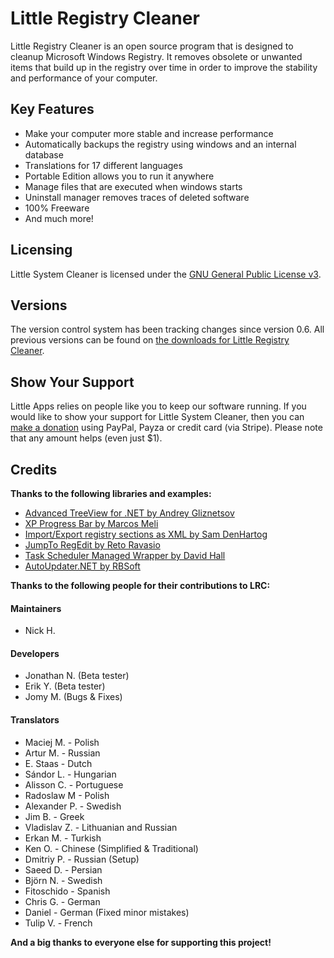# Little Registry Cleaner
Little Registry Cleaner is an open source program that is designed to cleanup Microsoft Windows Registry. It removes obsolete or unwanted items that build up in the registry over time in order to improve the stability and performance of your computer.

## Key Features

 * Make your computer more stable and increase performance
 * Automatically backups the registry using windows and an internal database
 * Translations for 17 different languages
 * Portable Edition allows you to run it anywhere
 * Manage files that are executed when windows starts
 * Uninstall manager removes traces of deleted software
 * 100% Freeware
 * And much more!
 
## Licensing

Little System Cleaner is licensed under the [GNU General Public License v3](http://www.gnu.org/licenses/gpl.html).

## Versions

The version control system has been tracking changes since version 0.6. All previous versions can be found on [the downloads for Little Registry Cleaner](https://www.little-apps.com/downloads/little-registry-cleaner/).

## Show Your Support

Little Apps relies on people like you to keep our software running. If you would like to show your support for Little System Cleaner, then you can [make a donation](https://www.little-apps.com/?donate) using PayPal, Payza or credit card (via Stripe). Please note that any amount helps (even just $1).

## Credits
 
**Thanks to the following libraries and examples:**

 * [Advanced TreeView for .NET by Andrey Gliznetsov](http://www.codeproject.com/KB/tree/treeviewadv.aspx)
 * [XP Progress Bar by Marcos Meli](http://www.codeproject.com/KB/cpp/XpProgressBar.aspx)
 * [Import/Export registry sections as XML by Sam DenHartog](http://www.codeproject.com/KB/XML/registryxml.aspx)
 * [JumpTo RegEdit by Reto Ravasio](http://www.codeproject.com/KB/cs/RegEdit_JumpTo.aspx)
 * [Task Scheduler Managed Wrapper by David Hall](http://taskscheduler.codeplex.com/)
 * [AutoUpdater.NET by RBSoft](http://autoupdaterdotnet.codeplex.com/)

**Thanks to the following people for their contributions to LRC:**

#### Maintainers

 * Nick H.

#### Developers

 * Jonathan N. (Beta tester) 
 * Erik Y. (Beta tester) 
 * Jomy M. (Bugs & Fixes) 

#### Translators

 * Maciej M. - Polish 
 * Artur M. - Russian 
 * E. Staas - Dutch 
 * Sándor L. - Hungarian 
 * Alisson C. - Portuguese 
 * Radoslaw M - Polish 
 * Alexander P. - Swedish 
 * Jim B. - Greek 
 * Vladislav Z. - Lithuanian and Russian 
 * Erkan M. - Turkish 
 * Ken O. - Chinese (Simplified & Traditional) 
 * Dmitriy P. - Russian (Setup) 
 * Saeed D. - Persian 
 * Björn N. - Swedish 
 * Fitoschido - Spanish 
 * Chris G. - German 
 * Daniel - German (Fixed minor mistakes) 
 * Tulip V. - French

**And a big thanks to everyone else for supporting this project!**
